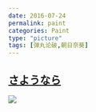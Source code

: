 ```yaml
---
date: 2016-07-24
permalink: paint
categories: Paint
type: "picture"
tags: [弹丸论破,朝日奈葵]
---
```


## [さようなら](https://www.pixiv.net/member_illust.php?mode=medium&illust_id=58055102)

![](http://p2bh4l69u.bkt.clouddn.com/paint/58055102_p0_master1200.jpg)